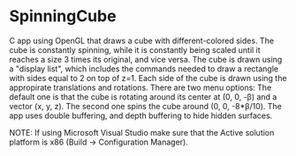 # SpinningCube
C app using OpenGL that draws a cube with different-colored sides. The cube is constantly spinning, while it is constantly being scaled until it reaches a size 3 times its 
original, and vice versa.
The cube is drawn using a "display list", which includes the commands needed to draw a rectangle with sides equal to 2 on top of z=1. Each side of the cube is drawn using the
appropirate translations and rotations.
There are two menu options: The default one is that the cube is rotating around its center at (0, 0, -β) and a vector (x, y, z). The second one spins the cube around 
(0, 0, -8*β/10).
The app uses double buffering, and depth buffering to hide hidden surfaces.

NOTE: If using Microsoft Visual Studio make sure that the Active solution platform is x86 (Build -> Configuration Manager).
